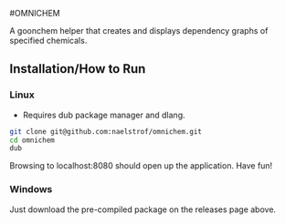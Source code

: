 #OMNICHEM

A goonchem helper that creates and displays dependency graphs of specified chemicals.

## Installation/How to Run

### Linux

* Requires dub package manager and dlang.

``` sh
git clone git@github.com:naelstrof/omnichem.git
cd omnichem
dub
```

Browsing to localhost:8080 should open up the application. Have fun!

### Windows

Just download the pre-compiled package on the releases page above.